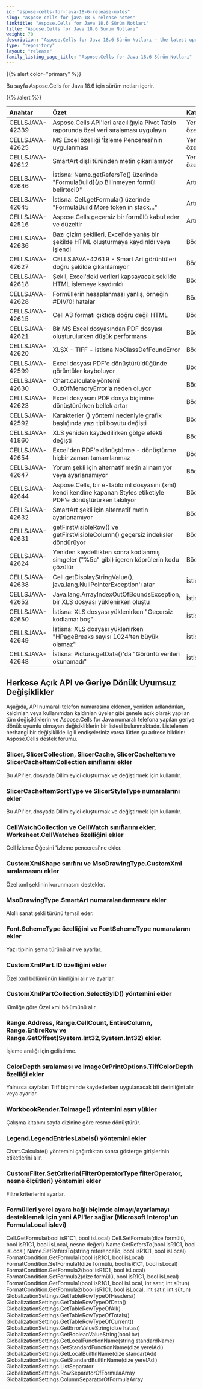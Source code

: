 ```yaml
---
id: "aspose-cells-for-java-18-6-release-notes"
slug: "aspose-cells-for-java-18-6-release-notes"
linktitle: "Aspose.Cells for Java 18.6 Sürüm Notları"
title: "Aspose.Cells for Java 18.6 Sürüm Notları"
weight: 70
description: "Aspose.Cells for Java 18.6 Sürüm Notları – the latest updates and fixes."
type: "repository"
layout: "release"
family_listing_page_title: "Aspose.Cells for Java 18.6 Sürüm Notları"
---
```

{{% alert color="primary" %}}

Bu sayfa Aspose.Cells for Java 18.6 için sürüm notları içerir.

{{% /alert %}}

|**Anahtar**|**Özet**|**Kategori**|
|:- |:- |:- |
|CELLSJAVA-42339|Aspose.Cells API'leri aracılığıyla Pivot Tablo raporunda özel veri sıralaması uygulayın|Yeni özellik|
|CELLSJAVA-42625|MS Excel özelliği 'İzleme Penceresi'nin uygulanması|Yeni özellik|
|CELLSJAVA-42612|SmartArt dişli türünden metin çıkarılamıyor|Yeni özellik|
|CELLSJAVA-42646|İstisna: Name.getRefersTo() üzerinde "FormulaBuild](/p Bilinmeyen formül belirteci0"|Artırma|
|CELLSJAVA-42645|İstisna: Cell.getFormula() üzerinde "FormulaBuild More token in stack..."|Artırma|
|CELLSJAVA-42516|Aspose.Cells geçersiz bir formülü kabul eder ve düzeltir|Artırma|
|CELLSJAVA-42636|Bazı çizim şekilleri, Excel'de yanlış bir şekilde HTML oluşturmaya kaydırıldı veya işlendi|Böcek|
|CELLSJAVA-42627|CELLSJAVA-42619 - Smart Art görüntüleri doğru şekilde çıkarılamıyor|Böcek|
|CELLSJAVA-42618|Şekil, Excel'deki verileri kapsayacak şekilde HTML işlemeye kaydırıldı|Böcek|
|CELLSJAVA-42628|Formüllerin hesaplanması yanlış, örneğin #DIV/0! hatalar|Böcek|
|CELLSJAVA-42615|Cell A3 formatı çıktıda doğru değil HTML|Böcek|
|CELLSJAVA-42621|Bir MS Excel dosyasından PDF dosyası oluşturulurken düşük performans|Böcek|
|CELLSJAVA-42620|XLSX - TIFF - istisna NoClassDefFoundError|Böcek|
|CELLSJAVA-42599|Excel dosyası PDF'e dönüştürüldüğünde görüntüler kayboluyor|Böcek|
|CELLSJAVA-42630|Chart.calculate yöntemi OutOfMemoryError'a neden oluyor|Böcek|
|CELLSJAVA-42623|Excel dosyasını PDF dosya biçimine dönüştürürken bellek artar|Böcek|
|CELLSJAVA-42592|Karakterler () yöntemi nedeniyle grafik başlığında yazı tipi boyutu değişti|Böcek|
|CELLSJAVA-41860|XLS yeniden kaydedilirken gölge efekti değişti|Böcek|
|CELLSJAVA-42654|Excel'den PDF'e dönüştürme - dönüştürme hiçbir zaman tamamlanmaz|Böcek|
|CELLSJAVA-42647|Yorum şekli için alternatif metin alınamıyor veya ayarlanamıyor|Böcek|
|CELLSJAVA-42644|Aspose.Cells, bir e-tablo ml dosyasını (xml) kendi kendine kapanan Styles etiketiyle PDF'e dönüştürürken takılıyor|Böcek|
|CELLSJAVA-42632|SmartArt şekli için alternatif metin ayarlanamıyor|Böcek|
|CELLSJAVA-42631|getFirstVisibleRow() ve getFirstVisibleColumn() geçersiz indeksler döndürüyor|Böcek|
|CELLSJAVA-42624|Yeniden kaydettikten sonra kodlanmış simgeler ("%5c" gibi) içeren köprülerin kodu çözülür|Böcek|
|CELLSJAVA-42638|Cell.getDisplayStringValue(), java.lang.NullPointerException'ı atar|İstisna|
|CELLSJAVA-42652|Java.lang.ArrayIndexOutOfBoundsException, bir XLS dosyası yüklenirken oluştu|İstisna|
|CELLSJAVA-42650|İstisna: XLS dosyası yüklenirken "Geçersiz kodlama: boş"|İstisna|
|CELLSJAVA-42649|İstisna: XLS dosyası yüklenirken "HPageBreaks sayısı 1024'ten büyük olamaz"|İstisna|
|CELLSJAVA-42648|İstisna: Picture.getData()'da "Görüntü verileri okunamadı"|İstisna|

## **Herkese Açık API ve Geriye Dönük Uyumsuz Değişiklikler**

Aşağıda, API numaralı telefon numarasına eklenen, yeniden adlandırılan, kaldırılan veya kullanımdan kaldırılan üyeler gibi genele açık olarak yapılan tüm değişikliklerin ve Aspose.Cells for Java numaralı telefona yapılan geriye dönük uyumlu olmayan değişikliklerin bir listesi bulunmaktadır. Listelenen herhangi bir değişiklikle ilgili endişeleriniz varsa lütfen şu adrese bildirin: Aspose.Cells destek forumu.

### **Slicer, SlicerCollection, SlicerCache, SlicerCacheItem ve SlicerCacheItemCollection sınıflarını ekler**

Bu API'ler, dosyada Dilimleyici oluşturmak ve değiştirmek için kullanılır.

### **SlicerCacheItemSortType ve SlicerStyleType numaralarını ekler**

Bu API'ler, dosyada Dilimleyici oluşturmak ve değiştirmek için kullanılır.

### **CellWatchCollection ve CellWatch sınıflarını ekler, Worksheet.CellWatches özelliğini ekler**

Cell İzleme Öğesini 'izleme penceresi'ne ekler.

### **CustomXmlShape sınıfını ve MsoDrawingType.CustomXml sıralamasını ekler**

Özel xml şeklinin korunmasını destekler.

### **MsoDrawingType.SmartArt numaralandırmasını ekler**

Akıllı sanat şekli türünü temsil eder.

### **Font.SchemeType özelliğini ve FontSchemeType numaralarını ekler**

Yazı tipinin şema türünü alır ve ayarlar.

### **CustomXmlPart.ID özelliğini ekler**

Özel xml bölümünün kimliğini alır ve ayarlar.

### **CustomXmlPartCollection.SelectByID() yöntemini ekler**

Kimliğe göre Özel xml bölümünü alır.

### **Range.Address, Range.CellCount, EntireColumn, Range.EntireRow ve Range.GetOffset(System.Int32,System.Int32) ekler.**

İşleme aralığı için geliştirme.

### **ColorDepth sıralaması ve ImageOrPrintOptions.TiffColorDepth özelliği ekler**

Yalnızca sayfaları Tiff biçiminde kaydederken uygulanacak bit derinliğini alır veya ayarlar.

### **WorkbookRender.ToImage() yöntemini aşırı yükler**

Çalışma kitabını sayfa dizinine göre resme dönüştürür.

### **Legend.LegendEntriesLabels() yöntemini ekler**

Chart.Calculate() yöntemini çağırdıktan sonra gösterge girişlerinin etiketlerini alır.

### **CustomFilter.SetCriteria(FilterOperatorType filterOperator, nesne ölçütleri) yöntemini ekler**

Filtre kriterlerini ayarlar.

### **Formülleri yerel ayara bağlı biçimde almayı/ayarlamayı desteklemek için yeni API'ler sağlar (Microsoft Interop'un FormulaLocal işlevi)**

Cell.GetFormula(bool isR1C1, bool isLocal)
Cell.SetFormula(dize formülü, bool isR1C1, bool isLocal, nesne değeri)
Name.GetRefersTo(bool isR1C1, bool isLocal)
Name.SetRefersTo(string referenceTo, bool isR1C1, bool isLocal)
FormatCondition.GetFormula1(bool isR1C1, bool isLocal)
FormatCondition.SetFormula1(dize formülü, bool isR1C1, bool isLocal)
FormatCondition.GetFormula2(bool isR1C1, bool isLocal)
FormatCondition.SetFormula2(dize formülü, bool isR1C1, bool isLocal)
FormatCondition.GetFormula1(bool isR1C1, bool isLocal, int satır, int sütun)
FormatCondition.GetFormula2(bool isR1C1, bool isLocal, int satır, int sütun)
GlobalizationSettings.GetTableRowTypeOfHeaders()
GlobalizationSettings.GetTableRowTypeOfData()
GlobalizationSettings.GetTableRowTypeOfAll()
GlobalizationSettings.GetTableRowTypeOfTotals()
GlobalizationSettings.GetTableRowTypeOfCurrent()
GlobalizationSettings.GetErrorValueString(dize hatası)
GlobalizationSettings.GetBooleanValueString(bool bv)
GlobalizationSettings.GetLocalFunctionName(string standardName)
GlobalizationSettings.GetStandardFunctionName(dize yerelAdı)
GlobalizationSettings.GetLocalBuiltInName(dize standartAdı)
GlobalizationSettings.GetStandardBuiltInName(dize yerelAdı)
GlobalizationSettings.ListSeparator
GlobalizationSettings.RowSeparatorOfFormulaArray
GlobalizationSettings.ColumnSeparatorOfFormulaArray
